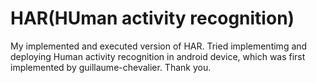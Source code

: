 # HAR(HUman activity recognition)
My implemented and executed version of HAR.
Tried implementimg and deploying Human activity recognition in android device, which was first implemented by guillaume-chevalier.
Thank you.
